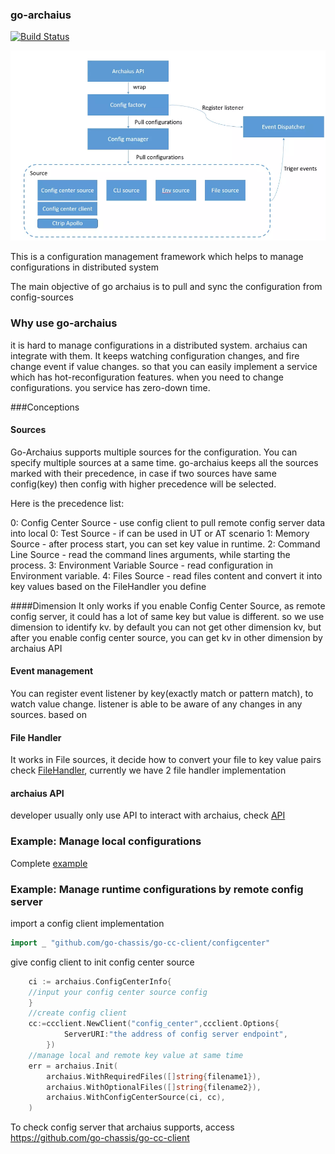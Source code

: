 ### go-archaius
[![Build Status](https://travis-ci.org/go-chassis/go-archaius.svg?branch=master)](https://travis-ci.org/ServiceComb/go-archaius)

![](arch.png)

This is a configuration management framework which helps to manage configurations
in distributed system

The main objective of go archaius is to pull and sync the configuration from config-sources 

### Why use go-archaius
it is hard to manage configurations in a distributed system. 
archaius can integrate with them. 
It  keeps watching configuration changes, and fire change event if value changes. 
so that you can easily implement a service 
which has hot-reconfiguration features. 
when you need to change configurations. you service has zero-down time.

###Conceptions 
#### Sources
Go-Archaius supports multiple sources for the configuration.
You can specify multiple sources at a same time. go-archaius keeps all 
the sources marked with their precedence,  in case if two sources have same config(key)
then config with higher precedence will be selected.

Here is the precedence list:

0: Config Center Source - use config client to pull remote config server data into local
0: Test Source - if can be used in UT or AT scenario 
1: Memory Source - after process start, you can set key value in runtime.
2: Command Line Source - read the command lines arguments, 
while starting the process.
3: Environment Variable Source - read configuration in Environment variable.
4: Files Source - read files content and convert it into key values
based on the FileHandler you define

####Dimension
It only works if you enable Config Center Source, as remote config server, 
it could has a lot of same key but value is different. so we use dimension to 
identify kv. by default you can not get other dimension kv, 
but after you enable config center source, you can get kv in other dimension by archaius API

#### Event management
You can register event listener by key(exactly match or pattern match), 
to watch value change. listener is able to be aware of any changes in any sources.
based on

#### File Handler
It works in File sources, it decide how to convert your file to key value pairs
check [FileHandler](./sources/file-source/file_handler.go), 
currently we have 2 file handler implementation

#### archaius API
developer usually only use API to interact with archaius, check [API](archaius.go)

### Example: Manage local configurations 
Complete [example](https://github.com/go-chassis/go-archaius/tree/master/examples/file)

### Example: Manage runtime configurations by remote config server
import a config client implementation
```go
import _ "github.com/go-chassis/go-cc-client/configcenter"
```
give config client to init config center source
```go
	ci := archaius.ConfigCenterInfo{
	//input your config center source config
	}
	//create config client 
	cc:=ccclient.NewClient("config_center",ccclient.Options{
    		ServerURI:"the address of config server endpoint",
    	})
	//manage local and remote key value at same time
	err = archaius.Init(
		archaius.WithRequiredFiles([]string{filename1}),
		archaius.WithOptionalFiles([]string{filename2}),
		archaius.WithConfigCenterSource(ci, cc),
	)
```

To check config server that archaius supports, 
access https://github.com/go-chassis/go-cc-client
